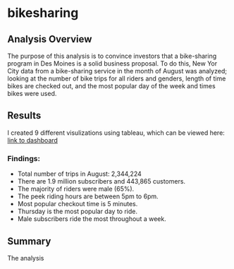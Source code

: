 # bikesharing

## Analysis Overview
The purpose of this analysis is to convince investors that a bike-sharing program in Des Moines is a solid business proposal. To do this, New Yor City data from a bike-sharing service in the month of August was analyzed; looking at the number of bike trips for all riders and genders, length of time bikes are checked out, and the most popular day of the week and times bikes were used.

## Results
I created 9 different visulizations using tableau, which can be viewed here: [link to dashboard](https://public.tableau.com/profile/arianna.topbjerg#!/vizhome/NYCBikesharingServiceAnalysis/NYCStory)

### Findings:
- Total number of trips in August: 2,344,224
- There are 1.9 million subscribers and 443,865 customers.
- The majority of riders were male (65%). 
- The peek riding hours are between 5pm to 6pm.
- Most popular checkout time is 5 minutes.
- Thursday is the most popular day to ride.
- Male subscribers ride the most throughout a week.

## Summary
The analysis 
